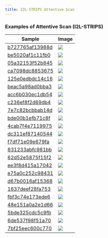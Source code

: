 ```yaml
---
title: I2L-STRIPS Attentive Scan
---
```

### Examples of Attentive Scan (I2L-STRIPS)

|Sample|Image|
|-----|-----|
|[b727765af13988d](https://storage.googleapis.com/i2l/I2L-STRIPS/alpha/alpha_b727765af13988d_gray.html)|![](https://storage.googleapis.com/i2l/data/dataset5/formula_images/b727765af13988d_basic.png)|
|[be5020af1c11fb0](https://storage.googleapis.com/i2l/I2L-STRIPS/alpha/alpha_be5020af1c11fb0_gray.html)|![](https://storage.googleapis.com/i2l/data/dataset5/formula_images/be5020af1c11fb0_basic.png)|
|[05a32153f52b845](https://storage.googleapis.com/i2l/I2L-STRIPS/alpha/alpha_05a32153f52b845_gray.html)|![](https://storage.googleapis.com/i2l/data/dataset5/formula_images/05a32153f52b845_basic.png)|
|[ca7098dc8853675](https://storage.googleapis.com/i2l/I2L-STRIPS/alpha/alpha_ca7098dc8853675_gray.html)|![](https://storage.googleapis.com/i2l/data/dataset5/formula_images/ca7098dc8853675_basic.png)|
|[125e0edbdc14c16](https://storage.googleapis.com/i2l/I2L-STRIPS/alpha/alpha_125e0edbdc14c16_gray.html)|![](https://storage.googleapis.com/i2l/data/dataset5/formula_images/125e0edbdc14c16_basic.png)|
|[beac5a98ad0bba3](https://storage.googleapis.com/i2l/I2L-STRIPS/alpha/alpha_beac5a98ad0bba3_gray.html)|![](https://storage.googleapis.com/i2l/data/dataset5/formula_images/beac5a98ad0bba3_basic.png)|
|[acc6b030ec1db54](https://storage.googleapis.com/i2l/I2L-STRIPS/alpha/alpha_acc6b030ec1db54_gray.html)|![](https://storage.googleapis.com/i2l/data/dataset5/formula_images/acc6b030ec1db54_basic.png)|
|[c236ef8f2d69db4](https://storage.googleapis.com/i2l/I2L-STRIPS/alpha/alpha_c236ef8f2d69db4_gray.html)|![](https://storage.googleapis.com/i2l/data/dataset5/formula_images/c236ef8f2d69db4_basic.png)|
|[7e7c82bcbbab14d](https://storage.googleapis.com/i2l/I2L-STRIPS/alpha/alpha_7e7c82bcbbab14d_gray.html)|![](https://storage.googleapis.com/i2l/data/dataset5/formula_images/7e7c82bcbbab14d_basic.png)|
|[bde00b1efb71c8f](https://storage.googleapis.com/i2l/I2L-STRIPS/alpha/alpha_bde00b1efb71c8f_gray.html)|![](https://storage.googleapis.com/i2l/data/dataset5/formula_images/bde00b1efb71c8f_basic.png)|
|[4cab7f4e7119975](https://storage.googleapis.com/i2l/I2L-STRIPS/alpha/alpha_4cab7f4e7119975_gray.html)|![](https://storage.googleapis.com/i2l/data/dataset5/formula_images/4cab7f4e7119975_basic.png)|
|[dc311ef87140544](https://storage.googleapis.com/i2l/I2L-STRIPS/alpha/alpha_dc311ef87140544_gray.html)|![](https://storage.googleapis.com/i2l/data/dataset5/formula_images/dc311ef87140544_basic.png)|
|[f7df71e09e679fa](https://storage.googleapis.com/i2l/I2L-STRIPS/alpha/alpha_f7df71e09e679fa_gray.html)|![](https://storage.googleapis.com/i2l/data/dataset5/formula_images/f7df71e09e679fa_basic.png)|
|[831233abfc981bb](https://storage.googleapis.com/i2l/I2L-STRIPS/alpha/alpha_831233abfc981bb_gray.html)|![](https://storage.googleapis.com/i2l/data/dataset5/formula_images/831233abfc981bb_basic.png)|
|[62d52e5875f15f2](https://storage.googleapis.com/i2l/I2L-STRIPS/alpha/alpha_62d52e5875f15f2_gray.html)|![](https://storage.googleapis.com/i2l/data/dataset5/formula_images/62d52e5875f15f2_basic.png)|
|[ee3f8d415a17042](https://storage.googleapis.com/i2l/I2L-STRIPS/alpha/alpha_ee3f8d415a17042_gray.html)|![](https://storage.googleapis.com/i2l/data/dataset5/formula_images/ee3f8d415a17042_basic.png)|
|[e75a0c252c98431](https://storage.googleapis.com/i2l/I2L-STRIPS/alpha/alpha_e75a0c252c98431_gray.html)|![](https://storage.googleapis.com/i2l/data/dataset5/formula_images/e75a0c252c98431_basic.png)|
|[d67b0016af15368](https://storage.googleapis.com/i2l/I2L-STRIPS/alpha/alpha_d67b0016af15368_gray.html)|![](https://storage.googleapis.com/i2l/data/dataset5/formula_images/d67b0016af15368_basic.png)|
|[1637deef28fa753](https://storage.googleapis.com/i2l/I2L-STRIPS/alpha/alpha_1637deef28fa753_gray.html)|![](https://storage.googleapis.com/i2l/data/dataset5/formula_images/1637deef28fa753_basic.png)|
|[fbf3c74e173ede6](https://storage.googleapis.com/i2l/I2L-STRIPS/alpha/alpha_fbf3c74e173ede6_gray.html)|![](https://storage.googleapis.com/i2l/data/dataset5/formula_images/fbf3c74e173ede6_basic.png)|
|[48e151a0a2e1d66](https://storage.googleapis.com/i2l/I2L-STRIPS/alpha/alpha_48e151a0a2e1d66_gray.html)|![](https://storage.googleapis.com/i2l/data/dataset5/formula_images/48e151a0a2e1d66_basic.png)|
|[5bde325cdc5c9fb](https://storage.googleapis.com/i2l/I2L-STRIPS/alpha/alpha_5bde325cdc5c9fb_gray.html)|![](https://storage.googleapis.com/i2l/data/dataset5/formula_images/5bde325cdc5c9fb_basic.png)|
|[6de537f98f51a70](https://storage.googleapis.com/i2l/I2L-STRIPS/alpha/alpha_6de537f98f51a70_gray.html)|![](https://storage.googleapis.com/i2l/data/dataset5/formula_images/6de537f98f51a70_basic.png)|
|[7bf25eec600c770](https://storage.googleapis.com/i2l/I2L-STRIPS/alpha/alpha_7bf25eec600c770_gray.html)|![](https://storage.googleapis.com/i2l/data/dataset5/formula_images/7bf25eec600c770_basic.png)|

